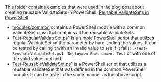 This folder contains examples that were used in the blog post about creating reusable ValidateSets in PowerShell: [Reusable ValidateSets in PowerShell](https://www.kristhecodingunicorn.com/post/powershell-reusable-validatesets)
 
 - [modules/common](./modules/common/) contains a PowerShell module with a common ValidateSet class that contains all the reusable ValidateSets.
 - [Test-RegularValidateSet.ps1](./Test-RegularValidateSet.ps1) is a simple PowerShell script that utilizes regular ValidateSet on the parameter by hard-coding the values. It can be tested by calling it with an invalid value to see if it fails: `./Test-ReusableValidateSet.ps1 -DeploymentEnvironment Test` or with one of the valid values defined.
 - [Test-ReusableValidateSet.ps1](./Test-ReusableValidateSet.ps1) is a PowerShell script that utilizes a reusable ValidateSet that was defined in the common PowerShell module. It can be teste in the same manner as the above script.
